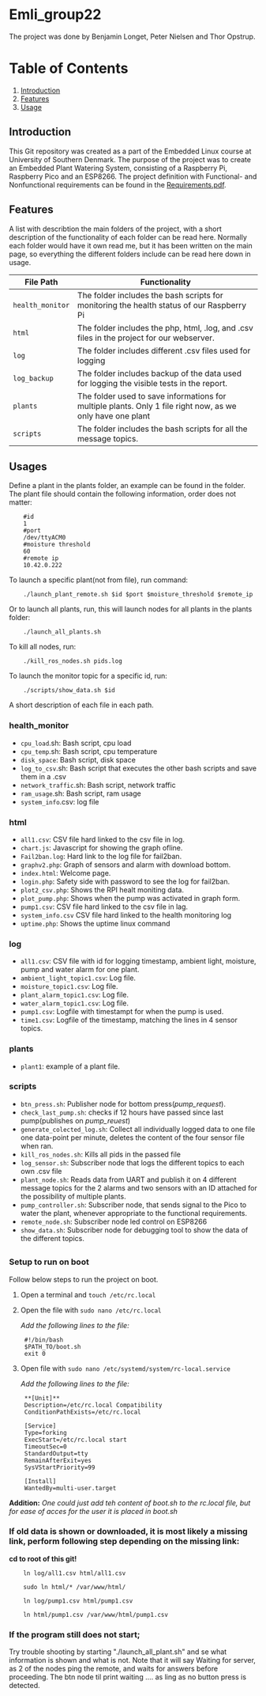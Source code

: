 # Emli_group22
The project was done by Benjamin Longet, Peter Nielsen and Thor Opstrup.

# Table of Contents

1. [Introduction](#introduction)
2. [Features](#features)
3. [Usage](#usage)

## Introduction <a name="introduction"></a>
This Git repository was created as a part of the Embedded Linux course at University of Southern Denmark. The purpose of the project was to create an Embedded Plant Watering System, consisting of a Raspberry Pi, Raspberry Pico and an ESP8266. The project definition with Functional- and Nonfunctional requirements can be found in the [Requirements.pdf](emli_2023_project_info_v2-1.pdf).

## Features <a name="features"></a>
A list with describtion the main folders of the project, with a short description of the functionality of each folder can be read here.
Normally each folder would have it own read me, but it has been written on the main page, so everything the different folders include can be read here down in usage. 

| File Path        | Functionality                                 |
| ---------------- | --------------------------------------------- |
| `health_monitor`  | The folder includes the bash scripts for monitoring the health status of our Raspberry Pi     |
| `html` | The folder includes the php, html, .log, and .csv files in the project for our webserver.  |
| `log` | The folder includes different .csv files used for logging|
| `log_backup`  | The folder includes backup of the data used for logging the visible tests in the report.     |
| `plants` | The folder used to save informations for multiple plants. Only 1 file right now, as we only have one plant |
| `scripts`  |  The folder includes the bash scripts for all the message topics.      |


## Usages <a name=usage></a>
Define a plant in the plants folder, an example can be found in the folder.
The plant file should contain the following information, order does not matter:
        
        #id
        1
        #port
        /dev/ttyACM0
        #moisture threshold
        60
        #remote ip
        10.42.0.222

To launch a specific plant(not from file), run command:

        ./launch_plant_remote.sh $id $port $moisture_threshold $remote_ip

Or to launch all plants, run, this will launch nodes for all plants in the plants folder:

        ./launch_all_plants.sh

To kill all nodes, run:

        ./kill_ros_nodes.sh pids.log

To launch the monitor topic for a specific id, run:

        ./scripts/show_data.sh $id

A short description of each file in each path. 

### health_monitor
- `cpu_load`.sh: Bash script, cpu load
- `cpu_temp`.sh: Bash script, cpu temperature
- `disk_space`: Bash script, disk space
- `log_to_csv`.sh: Bash script that executes the other bash scripts and save them in a .csv
- `network_traffic`.sh: Bash script, network traffic
- `ram_usage`.sh: Bash script, ram usage
- `system_info`.csv: log file

### html
- `all1.csv`: CSV file hard linked to the csv file in log.
- `chart.js`: Javascript for showing the graph ofline.
- `Fail2ban.log`: Hard link to the log file for fail2ban.
- `graphv2.php`: Graph of sensors and alarm with download bottom.
- `index.html`: Welcome page.
- `login.php`: Safety side with password to see the log for fail2ban.
- `plot2_csv.php`: Shows the RPI healt moniting data.
- `plot_pump.php`: Shows when the pump was activated in graph form.
- `pump1.csv`: CSV file hard linked to the csv file in lag.
- `system_info.csv` CSV file hard linked to the health monitoring log
- `uptime.php`: Shows the uptime linux command

### log
- `all1.csv`: CSV file with id for logging timestamp, ambient light, moisture, pump and water alarm for one plant.
- `ambient_light_topic1.csv`: Log file.
- `moisture_topic1.csv`: Log file.
- `plant_alarm_topic1.csv`: Log file.
- `water_alarm_topic1.csv`: Log file.
- `pump1.csv`: Logfile with timestampt for when the pump is used.
- `time1.csv`: Logfile of the timestamp, matching the lines in 4 sensor topics. 

### plants
- `plant1`: example of a plant file.

### scripts
- `btn_press.sh`: Publisher node for bottom press(*pump_request*).
- `check_last_pump.sh`: checks if 12 hours have passed since last pump(publishes on *pump_reuest*)
- `generate_colected_log.sh`: Collect all individually logged data to one file one data-point per minute, deletes the content of the four sensor file when ran.
- `kill_ros_nodes.sh`: Kills all pids in the passed file
- `log_sensor.sh`: Subscriber node that logs the different topics to each own .csv file
- `plant_node.sh`: Reads data from UART and publish it on 4 different message topics for the 2 alarms and two sensors with an ID attached for the possibility of multiple plants.
- `pump_controller.sh`: Subscriber node, that sends signal to the Pico to water the plant, whenever appropriate to the functional requirements.
- `remote_node.sh`: Subscriber node led control on ESP8266
- `show_data.sh`: Subscriber node for debugging tool to show the data of the different topics.

##

### Setup to run on boot
Follow below steps to run the project on boot.

1. Open a terminal and `touch /etc/rc.local`
2. Open the file with `sudo nano /etc/rc.local`

    *Add the following lines to the file:*

        #!/bin/bash 
        $PATH_TO/boot.sh
        exit 0

4. Open file with `sudo nano /etc/systemd/system/rc-local.service`

    *Add the following lines to the file:*

        **[Unit]**
        Description=/etc/rc.local Compatibility
        ConditionPathExists=/etc/rc.local

        [Service]
        Type=forking
        ExecStart=/etc/rc.local start
        TimeoutSec=0 
        StandardOutput=tty
        RemainAfterExit=yes 
        SysVStartPriority=99
        
        [Install]
        WantedBy=multi-user.target
**Addition:**
    *One could just add teh content of boot.sh to the rc.local file, but for ease of acces for the user it is placed in boot.sh*

### If old data is shown or downloaded, it is most likely a missing link, perform following step depending on the missing link:
**cd to root of this git!**
        
        ln log/all1.csv html/all1.csv 
        
        sudo ln html/* /var/www/html/

        ln log/pump1.csv html/pump1.csv
        
        ln html/pump1.csv /var/www/html/pump1.csv

### If the program still does not start;
Try trouble shooting by starting "./launch_all_plant.sh" and se what information is shown and what is not. Note that it will say Waiting for server, as 2 of the nodes ping the remote, and waits for answers before proceeding. The btn node til print waiting .... as ling as no button press is detected.